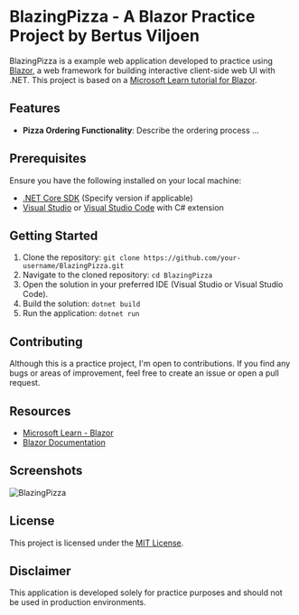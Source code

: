 # BlazingPizza - A Blazor Practice Project by Bertus Viljoen

BlazingPizza is a example web application developed to practice using [Blazor](https://dotnet.microsoft.com/apps/aspnet/web-apps/blazor), a web framework for building interactive client-side web UI with .NET. This project is based on a [Microsoft Learn tutorial for Blazor](https://learn.microsoft.com/en-gb/collections/3127b6og60wz?WT.mc_id=cloudskillschallenge_ee91a690-08e2-4692-8b7b-57a65217baf4).

## Features

- **Pizza Ordering Functionality**: Describe the ordering process ...

## Prerequisites

Ensure you have the following installed on your local machine:

- [.NET Core SDK](https://dotnet.microsoft.com/download) (Specify version if applicable)
- [Visual Studio](https://visualstudio.microsoft.com/) or [Visual Studio Code](https://code.visualstudio.com/) with C# extension

## Getting Started

1. Clone the repository: `git clone https://github.com/your-username/BlazingPizza.git`
2. Navigate to the cloned repository: `cd BlazingPizza`
3. Open the solution in your preferred IDE (Visual Studio or Visual Studio Code).
4. Build the solution: `dotnet build`
5. Run the application: `dotnet run`

## Contributing

Although this is a practice project, I'm open to contributions. If you find any bugs or areas of improvement, feel free to create an issue or open a pull request.

## Resources

- [Microsoft Learn - Blazor](https://docs.microsoft.com/learn/paths/build-blazor-apps/)
- [Blazor Documentation](https://docs.microsoft.com/aspnet/core/blazor/)


## Screenshots

![BlazingPizza](https://user-images.githubusercontent.com/33935506/111082579-9b8b6e00-850a-11eb-9b9a-9b9b9b6b9b9b.png)


## License

This project is licensed under the [MIT License](LICENSE).

## Disclaimer

This application is developed solely for practice purposes and should not be used in production environments.